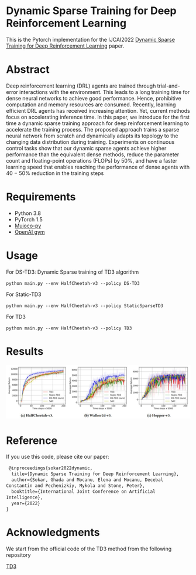 # Dynamic Sparse Training for Deep Reinforcement Learning

This is the Pytorch implementation for the IJCAI2022 [Dynamic Sparse Training for Deep Reinforcement Learning](https://arxiv.org/pdf/2106.04217.pdf) paper.

# Abstract
Deep reinforcement learning (DRL) agents are trained through trial-and-error interactions with the environment. This leads to a long training time for dense neural networks to achieve good performance. Hence, prohibitive computation and memory resources are consumed. Recently, learning efficient DRL agents has received increasing attention. Yet, current methods focus on accelerating inference time. In this paper, we introduce for the first time a dynamic sparse training approach for deep reinforcement learning to accelerate the training process. The proposed approach trains a sparse neural network from scratch and dynamically adapts its topology to the changing data distribution during training. Experiments on continuous control tasks show that our dynamic sparse agents achieve higher performance than the equivalent dense methods, reduce the parameter count and floating-point operations (FLOPs) by 50%, and have a faster learning speed that enables reaching the performance of dense agents with 40 − 50% reduction in the training steps

# Requirements
* Python 3.8
* PyTorch 1.5
* [Mujoco-py](https://github.com/openai/mujoco-py) 
* [OpenAI gym](https://github.com/openai/gym)

# Usage

For DS-TD3: Dynamic Sparse training of TD3 algorithm 
```
python main.py --env HalfCheetah-v3 --policy DS-TD3
```

For Static-TD3
```
python main.py --env HalfCheetah-v3 --policy StaticSparseTD3
```

For TD3
```
python main.py --env HalfCheetah-v3 --policy TD3
```

# Results
![](results.JPG)
# Reference 

If you use this code, please cite our paper:
```
 @inproceedings{sokar2022dynamic,
  title={Dynamic Sparse Training for Deep Reinforcement Learning},
  author={Sokar, Ghada and Mocanu, Elena and Mocanu, Decebal Constantin and Pechenizkiy, Mykola and Stone, Peter},
  booktitle={International Joint Conference on Artificial Intelligence},
  year={2022}
}
```

# Acknowledgments
We start from the official code of the TD3 method from the following repository

[TD3](https://github.com/sfujim/TD3)
